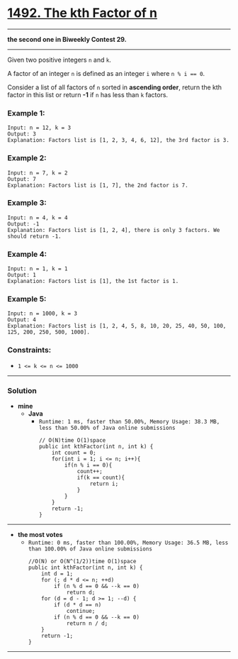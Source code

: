 # [1492. The kth Factor of n](https://leetcode.com/problems/the-kth-factor-of-n/)

---

**the second one in Biweekly Contest 29.**

---

Given two positive integers `n` and `k`.

A factor of an integer `n` is defined as an integer `i` where `n % i == 0`.

Consider a list of all factors of `n` sorted in **ascending order**, return the kth factor in this list or return **-1** if `n` has less than `k` factors.

 

### Example 1:
```
Input: n = 12, k = 3
Output: 3
Explanation: Factors list is [1, 2, 3, 4, 6, 12], the 3rd factor is 3.
```

### Example 2:
```
Input: n = 7, k = 2
Output: 7
Explanation: Factors list is [1, 7], the 2nd factor is 7.
```

### Example 3:
```
Input: n = 4, k = 4
Output: -1
Explanation: Factors list is [1, 2, 4], there is only 3 factors. We should return -1.
```

### Example 4:
```
Input: n = 1, k = 1
Output: 1
Explanation: Factors list is [1], the 1st factor is 1.
```

### Example 5:
```
Input: n = 1000, k = 3
Output: 4
Explanation: Factors list is [1, 2, 4, 5, 8, 10, 20, 25, 40, 50, 100, 125, 200, 250, 500, 1000].
``` 

### Constraints:
* `1 <= k <= n <= 1000`


---


### Solution
* **mine**
  * **Java**
    * `Runtime: 1 ms, faster than 50.00%, Memory Usage: 38.3 MB, less than 50.00% of Java online submissions`
      ```
      // O(N)time O(1)space
      public int kthFactor(int n, int k) {
          int count = 0;
          for(int i = 1; i <= n; i++){
              if(n % i == 0){
                  count++;
                  if(k == count){
                      return i;
                  }
              }
          }
          return -1;
      }
      ```
  
  
---

* **the most votes**
  * `Runtime: 0 ms, faster than 100.00%, Memory Usage: 36.5 MB, less than 100.00% of Java online submissions`
    ```
    //O(N) or O(N^(1/2))time O(1)space
    public int kthFactor(int n, int k) {
        int d = 1;
        for (; d * d <= n; ++d)
            if (n % d == 0 && --k == 0)
                return d;
        for (d = d - 1; d >= 1; --d) {
            if (d * d == n)
                continue;
            if (n % d == 0 && --k == 0)
                return n / d;
        }
        return -1;
    }
    ```
    
    
    
---
